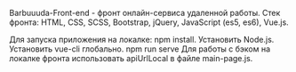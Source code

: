 Barbuuuda-Front-end - фронт онлайн-сервиса удаленной работы.
Стек фронта:
HTML, CSS, SCSS, Bootstrap, jQuery, JavaScript (es5, es6), Vue.js.

Для запуска приложения на локалке:
npm install.
Установить Node.js.
Установить vue-cli глобально.
npm run serve
Для работы с бэком на локалке фронта использовать apiUrlLocal в файле main-page.js.